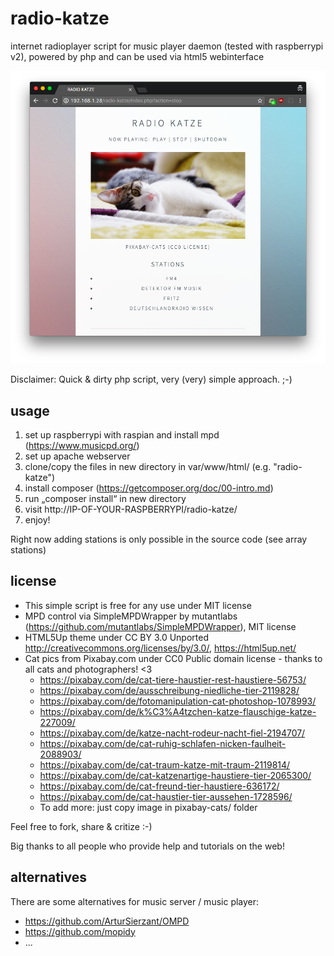 # radio-katze
internet radioplayer script for music player daemon (tested with raspberrypi v2), powered by php and can be used via html5 webinterface

![Screenshot](screenshot.png)

Disclaimer: Quick & dirty php script, very (very) simple approach. ;-)

## usage

1. set up raspberrypi with raspian and install mpd (https://www.musicpd.org/)
2. set up apache webserver
3. clone/copy the files in new directory in var/www/html/ (e.g. "radio-katze")
4. install composer (https://getcomposer.org/doc/00-intro.md)
5. run „composer install“ in new directory
6. visit http://IP-OF-YOUR-RASPBERRYPI/radio-katze/
7. enjoy!

Right now adding stations is only possible in the source code (see array stations)

## license

* This simple script is free for any use under MIT license
* MPD control via SimpleMPDWrapper by mutantlabs (https://github.com/mutantlabs/SimpleMPDWrapper), MIT license
* HTML5Up theme under CC BY 3.0 Unported http://creativecommons.org/licenses/by/3.0/, https://html5up.net/
* Cat pics from Pixabay.com under CC0 Public domain license - thanks to all cats and photographers! <3
  * https://pixabay.com/de/cat-tiere-haustier-rest-haustiere-56753/
  * https://pixabay.com/de/ausschreibung-niedliche-tier-2119828/
  * https://pixabay.com/de/fotomanipulation-cat-photoshop-1078993/
  * https://pixabay.com/de/k%C3%A4tzchen-katze-flauschige-katze-227009/
  * https://pixabay.com/de/katze-nacht-rodeur-nacht-fiel-2194707/
  * https://pixabay.com/de/cat-ruhig-schlafen-nicken-faulheit-2088903/
  * https://pixabay.com/de/cat-traum-katze-mit-traum-2119814/
  * https://pixabay.com/de/cat-katzenartige-haustiere-tier-2065300/
  * https://pixabay.com/de/cat-freund-tier-haustiere-636172/
  * https://pixabay.com/de/cat-haustier-tier-aussehen-1728596/
  * To add more: just copy image in pixabay-cats/ folder

Feel free to fork, share & critize :-)

Big thanks to all people who provide help and tutorials on the web!

## alternatives

There are some alternatives for music server / music player:
* https://github.com/ArturSierzant/OMPD
* https://github.com/mopidy
* ... 


